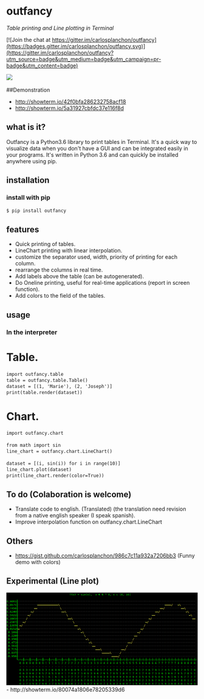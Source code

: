 # outfancy

*Table printing and Line plotting in Terminal*

[![Join the chat at https://gitter.im/carlosplanchon/outfancy](https://badges.gitter.im/carlosplanchon/outfancy.svg)](https://gitter.im/carlosplanchon/outfancy?utm_source=badge&utm_medium=badge&utm_campaign=pr-badge&utm_content=badge)

<img src='examples/chart_auto.png'>

##Demonstration
- http://showterm.io/42f0bfa286232758acf18
- http://showterm.io/5a31927cbfdc37e116f8d

## what is it?
Outfancy is a Python3.6 library to print tables in Terminal. It's a quick way to visualize data when you don't have a GUI and can be integrated easily in your programs. It's written in Python 3.6 and can quickly be installed anywhere using pip.

## installation
### install with pip
```
$ pip install outfancy
```

## features

- Quick printing of tables.
- LineChart printing with linear interpolation.
- customize the separator used, width, priority of printing for each column.
- rearrange the columns in real time.
- Add labels above the table (can be autogenerated).
- Do Oneline printing, useful for real-time applications (report in screen function).
- Add colors to the field of the tables.

## usage
### In the interpreter
# Table.
```
import outfancy.table
table = outfancy.table.Table()
dataset = [(1, 'Marie'), (2, 'Joseph')]
print(table.render(dataset))
```

# Chart.
```
import outfancy.chart

from math import sin
line_chart = outfancy.chart.LineChart()

dataset = [(i, sin(i)) for i in range(10)]
line_chart.plot(dataset)
print(line_chart.render(color=True))
```

## To do (Colaboration is welcome)
- Translate code to english. (Translated) (the translation need revision from a native english speaker (I speak spanish).
- Improve interpolation function on outfancy.chart.LineChart

## Others
- https://gist.github.com/carlosplanchon/986c7c11a932a7206bb3 (Funny demo with colors)

## Experimental (Line plot)
<img src='examples/sin_little.png'>
- http://showterm.io/80074a1806e78205339d6

